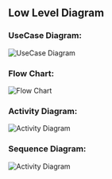 ## Low Level Diagram
### UseCase Diagram:
![UseCase Diagram](https://github.com/GENESIS2021Q1/sdlc-team-8/blob/main/2.Design/Low%20level%20design/Hotel%20Booking%20System/UseCaseDiagram.PNG)
### Flow Chart:
![Flow Chart](https://github.com/GENESIS2021Q1/sdlc-team-8/blob/main/2.Design/Low%20level%20design/Hotel%20Booking%20System/flowchart.PNG)
### Activity Diagram:
![Activity Diagram](https://github.com/GENESIS2021Q1/sdlc-team-8/blob/main/2.Design/Low%20level%20design/Hotel%20Booking%20System/ActivityDiagram.PNG)
### Sequence Diagram:
![Activity Diagram](https://github.com/GENESIS2021Q1/sdlc-team-8/blob/main/2.Design/Low%20level%20design/Hotel%20Booking%20System/Sequence%20Diagram.PNG)
